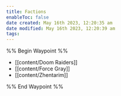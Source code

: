 ```yaml
---
title: Factions
enableToc: false
date created: May 16th 2023, 12:20:35 am
date modified: May 16th 2023, 12:20:39 am
tags: 
---
```

%% Begin Waypoint %%
- [[content/Doom Raiders]]
- [[content/Force Gray]]
- [[content/Zhentarim]]

%% End Waypoint %%
